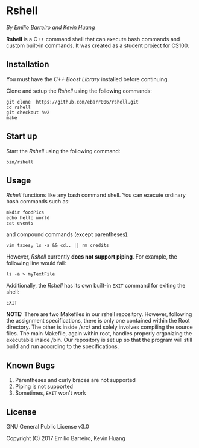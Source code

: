# Rshell
_By [Emilio Barreiro](https://github.com/ebarr006 "Emilio's Github") and [Kevin Huang](https://github.com/khuan028 "Kevin's Github")_

__Rshell__ is a C++ command shell that can execute bash commands and custom built-in commands.
It was created as a student project for CS100.

## Installation

You must have the _C++ Boost Library_ installed before continuing.

Clone and setup the _Rshell_ using the following commands:
```console
git clone  https://github.com/ebarr006/rshell.git
cd rshell
git checkout hw2
make
```
## Start up

Start the _Rshell_ using the following command:
```console
bin/rshell
```

## Usage

_Rshell_ functions like any bash command shell. You can execute ordinary bash commands such as:
```console
mkdir foodPics
echo hello world
cat events
```
and compound commands (except parentheses).
```console
vim taxes; ls -a && cd.. || rm credits

```
However, _Rshell_ currently __does not support piping__. For example, the following line would fail:
```console
ls -a > myTextFile
```
Additionally, the _Rshell_ has its own built-in `EXIT` command for exiting the shell:
```console
EXIT
```

__NOTE:__ There are two Makefiles in our rshell repository. However, following the assignment specifications, there is only one contained within the Root directory. The other is inside /src/ and solely involves compiling the source files. The main Makefile, again within root, handles properly organizing the executable inside /bin. Our repository is set up so that the program will still build and run according to the specifications.


## Known Bugs
1. Parentheses and curly braces are not supported
2. Piping is not supported
3. Sometimes, `EXIT` won't work

## License
GNU General Public License v3.0

Copyright (C) 2017  Emilio Barreiro, Kevin Huang
